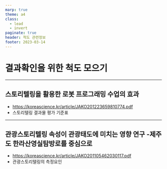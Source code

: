 ```yaml
---
marp: true
theme: a4
class:
  - lead
  - invert
paginate: true
header: 척도 관련정보
footer: 2023-03-14
---
```


# 결과확인을 위한 척도 모으기

---

## 스토리텔링을 활용한 로봇 프로그래밍 수업의 효과
* https://koreascience.kr/article/JAKO201223659810774.pdf
* 스토리텔링 결과물 평가 기준표

---

## 관광스토리텔링 속성이 관광태도에 미치는 영향 연구 -제주도 한라산영실탐방로를 중심으로
* https://koreascience.kr/article/JAKO201105462030117.pdf
* 관광스토리텔링의 측정요인
